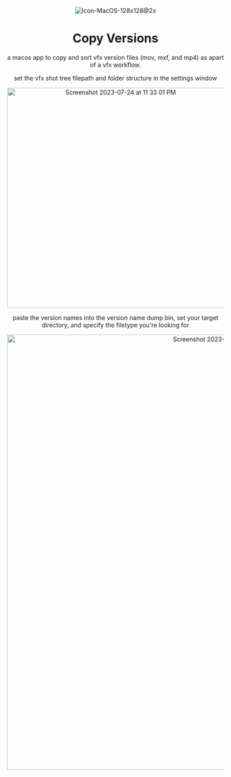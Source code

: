 <div align="center">
  
![Icon-MacOS-128x128@2x](https://github.com/prestonmohr/copy-versions/assets/77995599/941a5e02-3da5-4a22-afe3-00c2f1aa83f5)

# Copy Versions
a macos app to copy and sort vfx version files (mov, mxf, and mp4) as apart of a vfx workflow. 

set the vfx shot tree filepath and folder structure in the settings window

<img width="512" alt="Screenshot 2023-07-24 at 11 33 01 PM" src="https://github.com/prestonmohr/copy-versions/assets/77995599/63671fa1-30a1-475c-946c-5d7a537664d6">

paste the version names into the version name dump bin, set your target directory, and specify the filetype you're looking for

<img width="1012" alt="Screenshot 2023-07-24 at 11 29 13 PM" src="https://github.com/prestonmohr/copy-versions/assets/77995599/68561e37-ea68-49e1-8d81-080bcfaa7119">

</div>
